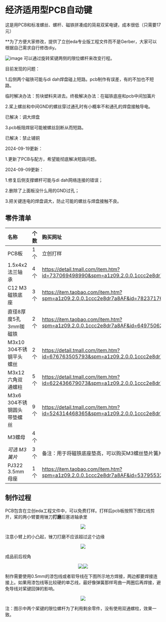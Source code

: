 # 经济适用型PCB自动键

这是用PCB和标准螺丝、螺杆、磁铁拼凑成的简易双桨电键，成本很低（只需要17元）

**为了方便大家修改，提供了立创eda专业版工程文件而不是Gerber，大家可以根据自己需求自行修改diy。

![image](/pictures/mianpic.jpg)
可以通过旋转桨键两侧的限位螺杆来改变行程。

目前发现的问题：

1.后侧两个磁铁可能与di dah焊盘碰上短路。pcb制作有误差，有的不加也不短路。

  临时解决办法：剪块塑料夹进去。终极解决办法：在磁铁底座和pcb中间加簧片

2.桨上螺丝和中间GND的螺丝穿过通孔时有小概率不和通孔的焊盘接触导电。
  
  已解决：调大焊盘

3.pcb板阻焊层可能被螺丝刮断从而短路。
  
  已解决：禁止铺铜

2024-09-19更新：

1.更新了PCB与配方，希望能彻底解决短路问题。

2024-09-09更新：

1.修复后侧支撑螺杆可能与di dah网络连接的错误；

2.删除了上面板没什么用的GND过孔；

3.把关键连电的焊盘调大，防止可能的螺丝与焊盘接触不良。

## 零件清单

|名称|个数|购买网址|
|:---|:---|:---|
|PCB板|1个|立创打样|
|1.5x4x2 法兰轴承|4个|https://detail.tmall.com/item.htm?id=737069498990&spm=a1z09.2.0.0.1ccc2e8dr7a8AF&_u=v3p7pmal71ca|
|C12 M3磁铁底座|3个|https://item.taobao.com/item.htm?spm=a1z09.2.0.0.1ccc2e8dr7a8AF&id=782371769988&_u=v3p7pmal3057|
|直径8厚度5孔3mm铷磁铁|2个|https://item.taobao.com/item.htm?spm=a1z09.2.0.0.1ccc2e8dr7a8AF&id=649750625831&_u=v3p7pmal5ead|
|M3x10 304不锈钢平头螺丝|2个|https://detail.tmall.com/item.htm?id=676763505793&spm=a1z09.2.0.0.1ccc2e8dr7a8AF&_u=v3p7pmal018a|
|M3x12 六角双通螺柱|5个|https://detail.tmall.com/item.htm?id=622436679073&spm=a1z09.2.0.0.1ccc2e8dr7a8AF&_u=v3p7pmalb905|
|M3x6 304不锈钢圆头带垫螺丝|9个|https://detail.tmall.com/item.htm?id=524314468365&spm=a1z09.2.0.0.1ccc2e8dr7a8AF&_u=v3p7pmal9d59|
|M3螺母|4个||
|*可选 M3簧片*|3个|备注：用于将磁铁底座垫高，可以购买M3螺丝垫片簧片组合|
|PJ322 3.5mm母座|1个|https://item.taobao.com/item.htm?spm=a1z09.2.0.0.1ccc2e8dr7a8AF&id=537955324331&_u=v3p7pmal55c0|


## 制作过程
PCB包含在立创eda工程文件中，可以免费打样。打样后pcb板按照下图红线剪开，桨的两小臂要用锉刀**打磨**后塞进轴承里

<div align=center><img src="/pictures/pcbpic.jpg" /></div>

注意小臂上的小凸起，锉刀打磨不应该超过这个边缘

<div align=center><img src="/pictures/detail.jpg" /></div>

成品前后视角

<div align=center><img src="/pictures/fwdpic.jpg" /><img src="/pictures/backpic.jpg" /></div>

制作需要使用0.5mm的漆包线或者软导线在下图所示地方焊接，两边都要焊接连接上。如果用漆包线等比较硬的单芯线，最好像弹簧那样弯曲一两圈后再焊接，避免导线对桨键回弹的影响。

<div align=center><img src="/pictures/weldpic.jpg" /></div>

注：图示中两个桨键的限位螺杆为了利用剩余零件，没有使用双通螺柱，效果一致。
